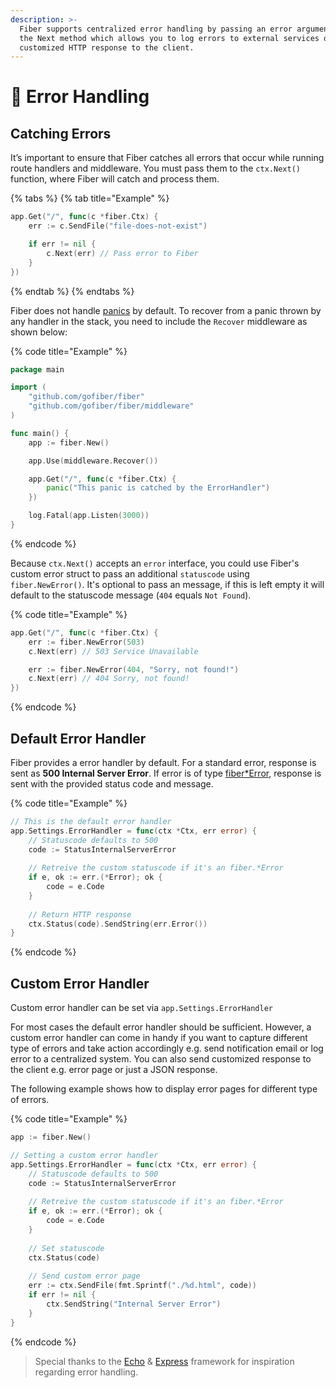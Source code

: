 ```yaml
---
description: >-
  Fiber supports centralized error handling by passing an error argument into
  the Next method which allows you to log errors to external services or send a
  customized HTTP response to the client.
---
```


# 🐛 Error Handling

## Catching Errors

It’s important to ensure that Fiber catches all errors that occur while running route handlers and middleware. You must pass them to the `ctx.Next()` function, where Fiber will catch and process them. 

{% tabs %}
{% tab title="Example" %}
```go
app.Get("/", func(c *fiber.Ctx) {
	err := c.SendFile("file-does-not-exist")

	if err != nil {
		c.Next(err) // Pass error to Fiber
	}
})
```
{% endtab %}
{% endtabs %}

Fiber does not handle [panics](https://blog.golang.org/defer-panic-and-recover) by default. To recover from a panic thrown by any handler in the stack, you need to include the `Recover` middleware as shown below:

{% code title="Example" %}
```go
package main

import (
	"github.com/gofiber/fiber"
	"github.com/gofiber/fiber/middleware"
)

func main() {
	app := fiber.New()

	app.Use(middleware.Recover())

	app.Get("/", func(c *fiber.Ctx) {
		panic("This panic is catched by the ErrorHandler")
	})

	log.Fatal(app.Listen(3000))
}

```
{% endcode %}

Because `ctx.Next()` accepts an `error` interface, you could use Fiber's custom error struct to pass an additional `statuscode` using `fiber.NewError()`. It's optional to pass an message, if this is left empty it will default to the statuscode message \(`404` equals `Not Found`\).

{% code title="Example" %}
```go
app.Get("/", func(c *fiber.Ctx) {
    err := fiber.NewError(503)
    c.Next(err) // 503 Service Unavailable

    err := fiber.NewError(404, "Sorry, not found!")
    c.Next(err) // 404 Sorry, not found!
})
```
{% endcode %}

## Default Error Handler

Fiber provides a error handler by default. For a standard error, response is sent as **500 Internal Server Error**. If error is of type [fiber\*Error](https://godoc.org/github.com/gofiber/fiber#Error), response is sent with the provided status code and message.

{% code title="Example" %}
```go
// This is the default error handler
app.Settings.ErrorHandler = func(ctx *Ctx, err error) {
	// Statuscode defaults to 500
	code := StatusInternalServerError
	
	// Retreive the custom statuscode if it's an fiber.*Error
	if e, ok := err.(*Error); ok {
		code = e.Code
	}
	
	// Return HTTP response
	ctx.Status(code).SendString(err.Error())
}
```
{% endcode %}

## Custom Error Handler

Custom error handler can be set via `app.Settings.ErrorHandler`

For most cases the default error handler should be sufficient. However, a custom error handler can come in handy if you want to capture different type of errors and take action accordingly e.g. send notification email or log error to a centralized system. You can also send customized response to the client e.g. error page or just a JSON response.

The following example shows how to display error pages for different type of errors.

{% code title="Example" %}
```go
app := fiber.New()

// Setting a custom error handler
app.Settings.ErrorHandler = func(ctx *Ctx, err error) {
	// Statuscode defaults to 500
	code := StatusInternalServerError
	
	// Retreive the custom statuscode if it's an fiber.*Error
	if e, ok := err.(*Error); ok {
		code = e.Code
	}
	
	// Set statuscode
	ctx.Status(code)
	
	// Send custom error page
	err := ctx.SendFile(fmt.Sprintf("./%d.html", code))
	if err != nil {
		ctx.SendString("Internal Server Error")
	}
}
```
{% endcode %}

> Special thanks to the [Echo](https://echo.labstack.com/) & [Express](https://expressjs.com/) framework for inspiration regarding error handling.

